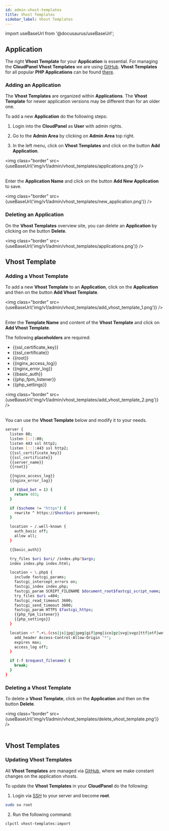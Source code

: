 ```yaml
---
id: admin-vhost-templates
title: Vhost Templates
sidebar_label: Vhost Templates
---
```


import useBaseUrl from '@docusaurus/useBaseUrl';

## Application

The right **Vhost Template** for your **Application** is essential. For managing the **CloudPanel Vhost Templates** we 
are using [GitHub](https://vhost-templates.cloudpanel.io/v1/). **Vhost Templates** for all popular **PHP Applications** can be found [there](https://vhost-templates.cloudpanel.io/v1/).

### Adding an Application

The **Vhost Templates** are organized within **Applications**. The **Vhost Template** for newer application versions may be different than for an older one.

To add a new **Application** do the following steps:

1) Login into the **CloudPanel** as **User** with admin rights.

2) Go to the **Admin Area** by clicking on **Admin Area** top right.

3) In the left menu, click on **Vhost Templates** and click on the button **Add Application**.

<img class="border" src={useBaseUrl('img/v1/admin/vhost_templates/applications.png')} /> <br /> <br />

Enter the **Application Name** and click on the button **Add New Application** to save.

<img class="border" src={useBaseUrl('img/v1/admin/vhost_templates/new_application.png')} />

### Deleting an Application

On the **Vhost Templates** overview site, you can delete an **Application** by clicking on the button **Delete**.

<img class="border" src={useBaseUrl('img/v1/admin/vhost_templates/applications.png')} />

## Vhost Template

### Adding a Vhost Template

To add a new **Vhost Template** to an **Application**, click on the **Application** and then on the button **Add Vhost Template**.

<img class="border" src={useBaseUrl('img/v1/admin/vhost_templates/add_vhost_template_1.png')} /> <br /> <br />

Enter the **Template Name** and content of the **Vhost Template** and click on **Add Vhost Template**.

The following **placeholders** are required:

- {{ssl_certificate_key}}
- {{ssl_certificate}}
- {{root}}
- {{nginx_access_log}}
- {{nginx_error_log}}
- {{basic_auth}}
- {{php_fpm_listener}}
- {{php_settings}}

<img class="border" src={useBaseUrl('img/v1/admin/vhost_templates/add_vhost_template_2.png')} /> <br /><br />

You can use the **Vhost Template** below and modify it to your needs.

```bash
server {
  listen 80;
  listen [::]:80;
  listen 443 ssl http2;
  listen [::]:443 ssl http2;
  {{ssl_certificate_key}}
  {{ssl_certificate}}
  {{server_name}}
  {{root}}

  {{nginx_access_log}}
  {{nginx_error_log}}

  if ($bad_bot = 1) {
    return 403;
  }

  if ($scheme != "https") {
    rewrite ^ https://$host$uri permanent;
  }

  location ~ /.well-known {
    auth_basic off;
    allow all;
  }

  {{basic_auth}}

  try_files $uri $uri/ /index.php?$args;
  index index.php index.html;

  location ~ \.php$ {
    include fastcgi_params;
    fastcgi_intercept_errors on;
    fastcgi_index index.php;
    fastcgi_param SCRIPT_FILENAME $document_root$fastcgi_script_name;
    try_files $uri =404;
    fastcgi_read_timeout 3600;
    fastcgi_send_timeout 3600;
    fastcgi_param HTTPS $fastcgi_https;
    {{php_fpm_listener}}
    {{php_settings}}
  }

  location ~* ^.+\.(css|js|jpg|jpeg|gif|png|ico|gz|svg|svgz|ttf|otf|woff|eot|mp4|ogg|ogv|webm|webp|zip|swf)$ {
    add_header Access-Control-Allow-Origin "*";
    expires max;
    access_log off;
  }

  if (-f $request_filename) {
    break;
  }
}
```

### Deleting a Vhost Template

To delete a **Vhost Template**, click on the **Application** and then on the button **Delete**.

<img class="border" src={useBaseUrl('img/v1/admin/vhost_templates/delete_vhost_template.png')} /> <br /><br />

## Vhost Templates

### Updating Vhost Templates

All **Vhost Templates** are managed via [GitHub](https://vhost-templates.cloudpanel.io/v1/), where we make constant changes on the application vhosts.

To update the **Vhost Templates** in your **CloudPanel** do the following:

1) Login via [SSH](users#ssh-login) to your server and become **root**.

```bash
sudo su root
```

2) Run the following command:

```bash
clpctl vhost-templates:import
```

